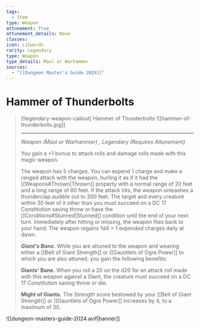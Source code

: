 ```yaml
---
tags:
  - Item
type: Weapon
attunement: True
attunement_details: None
classes:
icon: LiSwords
rarity: Legendary
type: Weapon
type_details: Maul or Warhammer
sources: 
  - "[[Dungeon Master's Guide 2024]]"
---
```

# Hammer of Thunderbolts
>[!legendary-weapon-callout] Hammer of Thunderbolts
>![[hammer-of-thunderbolts.jpg]]
>
>- - -
>_Weapon (Maul or Warhammer) , Legendary (Requires Attunement)_
>
>You gain a +1 bonus to attack rolls and damage rolls made with this magic weapon.
>
>The weapon has 5 charges. You can expend 1 charge and make a ranged attack with the weapon, hurling it as if it had the [[Weapons#Thrown\|Thrown]] property with a normal range of 20 feet and a long range of 60 feet. If the attack hits, the weapon unleashes a thunderclap audible out to 300 feet. The target and every creature within 30 feet of it other than you must succeed on a DC 17 Constitution saving throw or have the [[Conditions#Stunned\|Stunned]] condition until the end of your next turn. Immediately after hitting or missing, the weapon flies back to your hand. The weapon regains 1d4 + 1 expended charges daily at dawn.
>
>**_Giant's Bane._** While you are attuned to the weapon and wearing either a [[Belt of Giant Strength]] or [[Gauntlets of Ogre Power]] to which you are also attuned, you gain the following benefits:
>
>**Giants' Bane.** When you roll a 20 on the d20 for an attack roll made with this weapon against a Giant, the creature must succeed on a DC 17 Constitution saving throw or die.
>
>**Might of Giants.** The Strength score bestowed by your [[Belt of Giant Strength]] or [[Gauntlets of Ogre Power]] increases by 4, to a maximum of 30.


![[dungeon-masters-guide-2024.avif|banner]]